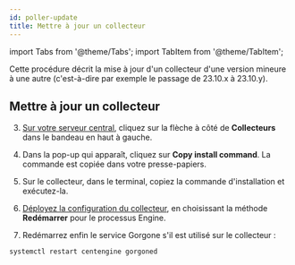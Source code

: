 ```yaml
---
id: poller-update
title: Mettre à jour un collecteur
---
```


import Tabs from '@theme/Tabs';
import TabItem from '@theme/TabItem';

Cette procédure décrit la mise à jour d'un collecteur d'une version mineure à une autre (c'est-à-dire par exemple le passage de 23.10.x à 23.10.y).

## Mettre à jour un collecteur

3. [Sur votre serveur central](../getting-started/interface.md#accéder-à-linterface-du-serveur-central), cliquez sur la flèche à côté de **Collecteurs** dans le bandeau en haut à gauche.

4. Dans la pop-up qui apparaît, cliquez sur **Copy install command**. La commande est copiée dans votre presse-papiers.

5. Sur le collecteur, dans le terminal, copiez la commande d'installation et exécutez-la.

3. [Déployez la configuration du collecteur](../monitoring/monitoring-servers/deploying-a-configuration.md), 
en choisissant la méthode **Redémarrer** pour le processus Engine.

4. Redémarrez enfin le service Gorgone s'il est utilisé sur le collecteur :

  ```shell
  systemctl restart centengine gorgoned
  ```
